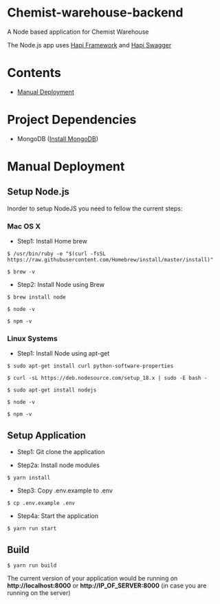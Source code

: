 # Chemist-warehouse-backend

A Node based application for Chemist Warehouse

The Node.js app uses [Hapi Framework](https://hapijs.com) and [Hapi Swagger](https://github.com/glennjones/hapi-swagger)

# Contents

* [Manual Deployment](#manual-deployment)

# Project Dependencies

* MongoDB ([Install MongoDB](https://docs.mongodb.com/manual/administration/install-community/))

# <a id="manual-deployment"></a>Manual Deployment

## Setup Node.js

Inorder to setup NodeJS you need to fellow the current steps:

### Mac OS X

* Step1: Install Home brew

```
$ /usr/bin/ruby -e "$(curl -fsSL https://raw.githubusercontent.com/Homebrew/install/master/install)"

$ brew -v
```

* Step2: Install Node using Brew

```
$ brew install node

$ node -v

$ npm -v
```

### Linux Systems

* Step1: Install Node using apt-get

```
$ sudo apt-get install curl python-software-properties

$ curl -sL https://deb.nodesource.com/setup_18.x | sudo -E bash -

$ sudo apt-get install nodejs

$ node -v

$ npm -v
```
## Setup Application

* Step1: Git clone the application

* Step2a: Install node modules

```
$ yarn install
```

* Step3: Copy .env.example to .env

```
$ cp .env.example .env
```

* Step4a: Start the application

```
$ yarn run start
```

## Build

```
$ yarn run build
```

The current version of your application would be running on **http://localhost:8000** or **http://IP_OF_SERVER:8000** (in case you are running on the server)